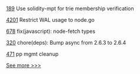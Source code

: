 
[189](https://github.com/hyperledger-labs/yui-ibc-solidity/pull/189) Use solidity-mpt for trie membership verification

[4201](https://github.com/hyperledger/fabric/pull/4201) Restrict WAL usage to node.go

[678](https://github.com/hyperledger/aries-agent-test-harness/pull/678) fix(javascript): node-fetch types

[320](https://github.com/hyperledger/aries-toolbox/pull/320) chore(deps): Bump async from 2.6.3 to 2.6.4

[471](https://github.com/hyperledger-labs/fabric-token-sdk/pull/471) pp mgmt cleanup


[See more >>>](https://start-here.hyperledger.org/pull-requests)
